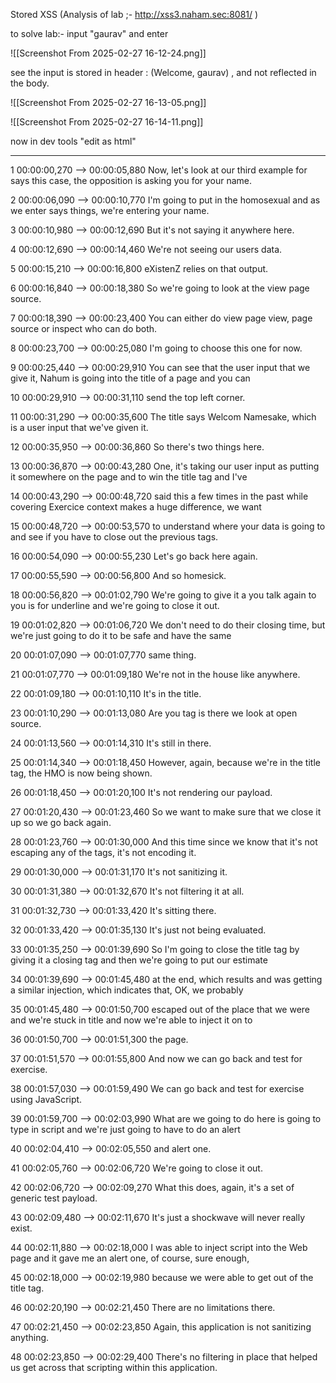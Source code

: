 Stored XSS (Analysis of lab ;-   http://xss3.naham.sec:8081/ )

to solve lab:- 
input "gaurav"  and enter

![[Screenshot From 2025-02-27 16-12-24.png]]

see the input is stored in header : (Welcome, gaurav)  , and not reflected in the body. 

![[Screenshot From 2025-02-27 16-13-05.png]]

![[Screenshot From 2025-02-27 16-14-11.png]]

now in dev tools "edit as html" 

---
1
00:00:00,270 --> 00:00:05,880
Now, let's look at our third example for says this case, the opposition is asking you for your name.

2
00:00:06,090 --> 00:00:10,770
I'm going to put in the homosexual and as we enter says things, we're entering your name.

3
00:00:10,980 --> 00:00:12,690
But it's not saying it anywhere here.

4
00:00:12,690 --> 00:00:14,460
We're not seeing our users data.

5
00:00:15,210 --> 00:00:16,800
eXistenZ relies on that output.

6
00:00:16,840 --> 00:00:18,380
So we're going to look at the view page source.

7
00:00:18,390 --> 00:00:23,400
You can either do view page view, page source or inspect who can do both.

8
00:00:23,700 --> 00:00:25,080
I'm going to choose this one for now.

9
00:00:25,440 --> 00:00:29,910
You can see that the user input that we give it, Nahum is going into the title of a page and you can

10
00:00:29,910 --> 00:00:31,110
send the top left corner.

11
00:00:31,290 --> 00:00:35,600
The title says Welcom Namesake, which is a user input that we've given it.

12
00:00:35,950 --> 00:00:36,860
So there's two things here.

13
00:00:36,870 --> 00:00:43,280
One, it's taking our user input as putting it somewhere on the page and to win the title tag and I've

14
00:00:43,290 --> 00:00:48,720
said this a few times in the past while covering Exercice context makes a huge difference, we want

15
00:00:48,720 --> 00:00:53,570
to understand where your data is going to and see if you have to close out the previous tags.

16
00:00:54,090 --> 00:00:55,230
Let's go back here again.

17
00:00:55,590 --> 00:00:56,800
And so homesick.

18
00:00:56,820 --> 00:01:02,790
We're going to give it a you talk again to you is for underline and we're going to close it out.

19
00:01:02,820 --> 00:01:06,720
We don't need to do their closing time, but we're just going to do it to be safe and have the same

20
00:01:07,090 --> 00:01:07,770
same thing.

21
00:01:07,770 --> 00:01:09,180
We're not in the house like anywhere.

22
00:01:09,180 --> 00:01:10,110
It's in the title.

23
00:01:10,290 --> 00:01:13,080
Are you tag is there we look at open source.

24
00:01:13,560 --> 00:01:14,310
It's still in there.

25
00:01:14,340 --> 00:01:18,450
However, again, because we're in the title tag, the HMO is now being shown.

26
00:01:18,450 --> 00:01:20,100
It's not rendering our payload.

27
00:01:20,430 --> 00:01:23,460
So we want to make sure that we close it up so we go back again.

28
00:01:23,760 --> 00:01:30,000
And this time since we know that it's not escaping any of the tags, it's not encoding it.

29
00:01:30,000 --> 00:01:31,170
It's not sanitizing it.

30
00:01:31,380 --> 00:01:32,670
It's not filtering it at all.

31
00:01:32,730 --> 00:01:33,420
It's sitting there.

32
00:01:33,420 --> 00:01:35,130
It's just not being evaluated.

33
00:01:35,250 --> 00:01:39,690
So I'm going to close the title tag by giving it a closing tag and then we're going to put our estimate

34
00:01:39,690 --> 00:01:45,480
at the end, which results and was getting a similar injection, which indicates that, OK, we probably

35
00:01:45,480 --> 00:01:50,700
escaped out of the place that we were and we're stuck in title and now we're able to inject it on to

36
00:01:50,700 --> 00:01:51,300
the page.

37
00:01:51,570 --> 00:01:55,800
And now we can go back and test for exercise.

38
00:01:57,030 --> 00:01:59,490
We can go back and test for exercise using JavaScript.

39
00:01:59,700 --> 00:02:03,990
What are we going to do here is going to type in script and we're just going to have to do an alert

40
00:02:04,410 --> 00:02:05,550
and alert one.

41
00:02:05,760 --> 00:02:06,720
We're going to close it out.

42
00:02:06,720 --> 00:02:09,270
What this does, again, it's a set of generic test payload.

43
00:02:09,480 --> 00:02:11,670
It's just a shockwave will never really exist.

44
00:02:11,880 --> 00:02:18,000
I was able to inject script into the Web page and it gave me an alert one, of course, sure enough,

45
00:02:18,000 --> 00:02:19,980
because we were able to get out of the title tag.

46
00:02:20,190 --> 00:02:21,450
There are no limitations there.

47
00:02:21,450 --> 00:02:23,850
Again, this application is not sanitizing anything.

48
00:02:23,850 --> 00:02:29,400
There's no filtering in place that helped us get across that scripting within this application.